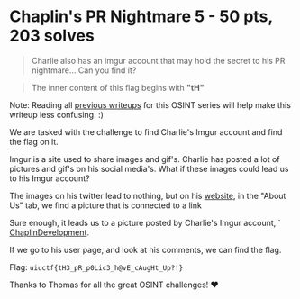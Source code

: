 # Chaplin's PR Nightmare 5 - 50 pts, 203 solves
>Charlie also has an imgur account that may hold the secret to his PR nightmare... Can you find it?

>The inner content of this flag begins with **"tH"**

Note: Reading all [previous writeups](https://github.com/Eth007/CTF-Writeups/tree/master/UIUCTF%202021) for this OSINT series will help make this writeup less confusing. :)

We are tasked with the challenge to find Charlie's Imgur account and find the flag on it.

Imgur is a site used to share images and gif's. Charlie has posted a lot of pictures and gif's on his social media's. What if these images could lead us to his Imgur account?

The images on his twitter lead to nothing, but on his [website](https://www.charliechaplin.dev/home), in the "About Us" tab, we find a picture that is connected to a link

Sure enough, it leads us to a picture posted by Charlie's Imgur account, `[  
ChaplinDevelopment](https://imgur.com/user/ChaplinDevelopment). 

If we go to his user page, and look at his comments, we can find the flag.

Flag: `uiuctf{tH3_pR_p0Lic3_h@vE_cAugHt_Up?!}`

Thanks to Thomas for all the great OSINT challenges! ♥️ 
